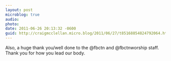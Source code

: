 ```yaml
---
layout: post
microblog: true
audio: 
photo: 
date: 2011-06-26 20:13:32 -0600
guid: http://craigmcclellan.micro.blog/2011/06/27/t85168854824792064.html
---
```

Also, a huge thank you/well done to the @fbctn and @fbctnworship staff. Thank you for how you lead our body.
